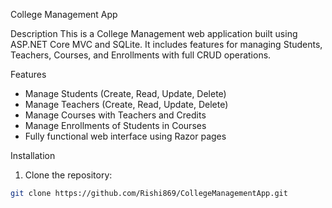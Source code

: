 College Management App

Description
This is a College Management web application built using ASP.NET Core MVC and SQLite. 
It includes features for managing Students, Teachers, Courses, and Enrollments with full CRUD operations.

Features
- Manage Students (Create, Read, Update, Delete)
- Manage Teachers (Create, Read, Update, Delete)
- Manage Courses with Teachers and Credits
- Manage Enrollments of Students in Courses
- Fully functional web interface using Razor pages

Installation
1. Clone the repository:
```bash
git clone https://github.com/Rishi869/CollegeManagementApp.git
